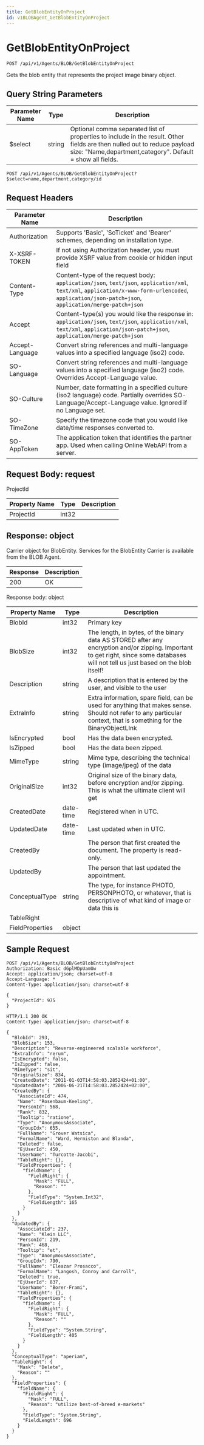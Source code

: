 ```yaml
---
title: GetBlobEntityOnProject
id: v1BLOBAgent_GetBlobEntityOnProject
---
```


# GetBlobEntityOnProject

```http
POST /api/v1/Agents/BLOB/GetBlobEntityOnProject
```

Gets the blob entity that represents the project image binary object.







## Query String Parameters

| Parameter Name | Type |  Description |
|----------------|------|--------------|
| $select | string |  Optional comma separated list of properties to include in the result. Other fields are then nulled out to reduce payload size: "Name,department,category". Default = show all fields. |

```http
POST /api/v1/Agents/BLOB/GetBlobEntityOnProject?$select=name,department,category/id
```


## Request Headers

| Parameter Name | Description |
|----------------|-------------|
| Authorization  | Supports 'Basic', 'SoTicket' and 'Bearer' schemes, depending on installation type. |
| X-XSRF-TOKEN   | If not using Authorization header, you must provide XSRF value from cookie or hidden input field |
| Content-Type | Content-type of the request body: `application/json`, `text/json`, `application/xml`, `text/xml`, `application/x-www-form-urlencoded`, `application/json-patch+json`, `application/merge-patch+json` |
| Accept         | Content-type(s) you would like the response in: `application/json`, `text/json`, `application/xml`, `text/xml`, `application/json-patch+json`, `application/merge-patch+json` |
| Accept-Language | Convert string references and multi-language values into a specified language (iso2) code. |
| SO-Language | Convert string references and multi-language values into a specified language (iso2) code. Overrides Accept-Language value. |
| SO-Culture | Number, date formatting in a specified culture (iso2 language) code. Partially overrides SO-Language/Accept-Language value. Ignored if no Language set. |
| SO-TimeZone | Specify the timezone code that you would like date/time responses converted to. |
| SO-AppToken | The application token that identifies the partner app. Used when calling Online WebAPI from a server. |

## Request Body: request  

ProjectId 

| Property Name | Type |  Description |
|----------------|------|--------------|
| ProjectId | int32 |  |


## Response: object

Carrier object for BlobEntity.
Services for the BlobEntity Carrier is available from the <see cref="T:SuperOffice.CRM.Services.IBLOBAgent">BLOB Agent</see>.

| Response | Description |
|----------------|-------------|
| 200 | OK |

Response body: object

| Property Name | Type |  Description |
|----------------|------|--------------|
| BlobId | int32 | Primary key |
| BlobSize | int32 | The length, in bytes, of the binary data AS STORED after any encryption and/or zipping. Important to get right, since some databases will not tell us just based on the blob itself! |
| Description | string | A description that is entered by the user, and visible to the user |
| ExtraInfo | string | Extra information, spare field, can be used for anything that makes sense. Should not refer to any particular context, that is something for the BinaryObjectLInk |
| IsEncrypted | bool | Has the data been encrypted. |
| IsZipped | bool | Has the data been zipped. |
| MimeType | string | Mime type, describing the technical type (image/jpeg) of the data |
| OriginalSize | int32 | Original size of the binary data, before encryption and/or zipping. This is what the ultimate client will get |
| CreatedDate | date-time | Registered when  in UTC. |
| UpdatedDate | date-time | Last updated when  in UTC. |
| CreatedBy |  | The person that first created the document. The property is read-only. |
| UpdatedBy |  | The person that last updated the appointment. |
| ConceptualType | string | The type, for instance PHOTO, PERSONPHOTO, or whatever, that is descriptive of what kind of image or data this is |
| TableRight |  |  |
| FieldProperties | object |  |

## Sample Request

```http!
POST /api/v1/Agents/BLOB/GetBlobEntityOnProject
Authorization: Basic dGplMDpUamUw
Accept: application/json; charset=utf-8
Accept-Language: *
Content-Type: application/json; charset=utf-8

{
  "ProjectId": 975
}
```

```http_
HTTP/1.1 200 OK
Content-Type: application/json; charset=utf-8

{
  "BlobId": 293,
  "BlobSize": 153,
  "Description": "Reverse-engineered scalable workforce",
  "ExtraInfo": "rerum",
  "IsEncrypted": false,
  "IsZipped": false,
  "MimeType": "sit",
  "OriginalSize": 834,
  "CreatedDate": "2011-01-03T14:58:03.2852424+01:00",
  "UpdatedDate": "2006-06-21T14:58:03.2852424+02:00",
  "CreatedBy": {
    "AssociateId": 474,
    "Name": "Rosenbaum-Keeling",
    "PersonId": 568,
    "Rank": 832,
    "Tooltip": "ratione",
    "Type": "AnonymousAssociate",
    "GroupIdx": 655,
    "FullName": "Grover Watsica",
    "FormalName": "Ward, Hermiston and Blanda",
    "Deleted": false,
    "EjUserId": 450,
    "UserName": "Turcotte-Jacobi",
    "TableRight": {},
    "FieldProperties": {
      "fieldName": {
        "FieldRight": {
          "Mask": "FULL",
          "Reason": ""
        },
        "FieldType": "System.Int32",
        "FieldLength": 165
      }
    }
  },
  "UpdatedBy": {
    "AssociateId": 237,
    "Name": "Klein LLC",
    "PersonId": 219,
    "Rank": 468,
    "Tooltip": "et",
    "Type": "AnonymousAssociate",
    "GroupIdx": 790,
    "FullName": "Eleazar Prosacco",
    "FormalName": "Langosh, Conroy and Carroll",
    "Deleted": true,
    "EjUserId": 837,
    "UserName": "Borer-Frami",
    "TableRight": {},
    "FieldProperties": {
      "fieldName": {
        "FieldRight": {
          "Mask": "FULL",
          "Reason": ""
        },
        "FieldType": "System.String",
        "FieldLength": 405
      }
    }
  },
  "ConceptualType": "aperiam",
  "TableRight": {
    "Mask": "Delete",
    "Reason": ""
  },
  "FieldProperties": {
    "fieldName": {
      "FieldRight": {
        "Mask": "FULL",
        "Reason": "utilize best-of-breed e-markets"
      },
      "FieldType": "System.String",
      "FieldLength": 696
    }
  }
}
```